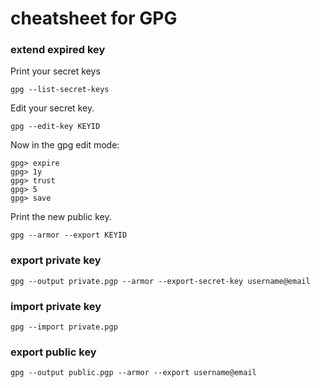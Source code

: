 # cheatsheet for GPG

### extend expired key

Print your secret keys

    gpg --list-secret-keys

Edit your secret key.

    gpg --edit-key KEYID

Now in the gpg edit mode:

    gpg> expire
    gpg> 1y
    gpg> trust
    gpg> 5
    gpg> save

Print the new public key.

    gpg --armor --export KEYID

### export private key

    gpg --output private.pgp --armor --export-secret-key username@email

### import private key

    gpg --import private.pgp

### export public key

    gpg --output public.pgp --armor --export username@email
